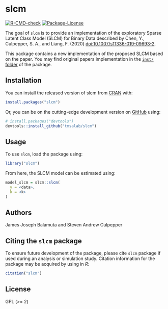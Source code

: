 

# slcm

<!-- badges: start -->

[![R-CMD-check](https://github.com/tmsalab/slcm/actions/workflows/R-CMD-check.yaml/badge.svg)](https://github.com/tmsalab/slcm/actions/workflows/R-CMD-check.yaml)
[![Package-License](http://img.shields.io/badge/license-GPL%20(%3E=2)-brightgreen.svg?style=flat)](http://www.gnu.org/licenses/gpl-2.0.html)
<!-- badges: end -->

The goal of `slcm` is to provide an implementation of the exploratory
Sparse Latent Class Model (SLCM) for Binary Data described by Chen, Y.,
Culpepper, S. A., and Liang, F. (2020) <doi:10.1007/s11336-019-09693-2>.

This package contains a new implementation of the proposed SLCM based on
the paper. You may find original papers implementation in the [`inst/`
folder](https://github.com/tmsalab/slcm/tree/main/inst) of the package.

## Installation

You can install the released version of slcm from
[CRAN](https://CRAN.R-project.org) with:

``` r
install.packages("slcm")
```

Or, you can be on the cutting-edge development version on
[GitHub](https://github.com/) using:

``` r
# install.packages("devtools")
devtools::install_github("tmsalab/slcm")
```

## Usage

To use `slcm`, load the package using:

``` r
library("slcm")
```

From here, the SLCM model can be estimated using:

``` r
model_slcm = slcm::slcm(
  y = <data>,
  k = <k>
)
```

## Authors

James Joseph Balamuta and Steven Andrew Culpepper

## Citing the `slcm` package

To ensure future development of the package, please cite `slcm` package
if used during an analysis or simulation study. Citation information for
the package may be acquired by using in *R*:

``` r
citation("slcm")
```

## License

GPL (\>= 2)
